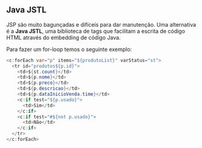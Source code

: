 ## Java JSTL

JSP são muito bagunçadas e difíceis para dar manutenção. Uma alternativa é a **Java JSTL**, uma biblioteca de tags que facilitam a escrita de código HTML através do embedding de código Java.

Para fazer um for-loop temos o seguinte exemplo:

```java
<c:forEach var="p" items="${produtoList}" varStatus="st">
  <tr id="produtos${p.id}">
    <td>${st.count}</td>
    <td>${p.nome}</td>
    <td>${p.preco}</td>
    <td>${p.descricao}</td>
    <td>${p.dataInicioVenda.time}</td>
    <c:if test="${p.usado}">
      <td>Sim</td>
    </c:if>
    <c:if test="#${not p.usado}">
      <td>Não</td>
    </c:if>
  </tr>
</c:forEach>
```
